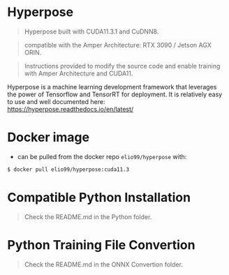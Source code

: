 # Hyperpose
> Hyperpose built with CUDA11.3.1 and CuDNN8.
 
> compatible with the Amper Architecture: RTX 3090 / Jetson AGX ORIN.
 
> Instructions provided to modify the source code and enable training with Amper Architecture and CUDA11.

Hyperpose is a machine learning development framework that leverages the power of Tensorflow and TensorRT for deployment.
It is relatively easy to use and well documented here:  https://hyperpose.readthedocs.io/en/latest/ 



# Docker image 
- can be pulled from the docker repo `elio99/hyperpose` with:
```bash
$ docker pull elio99/hyperpose:cuda11.3
```

# Compatible Python Installation

> Check the README.md in the Python folder.

# Python Training File Convertion

> Check the README.md in the ONNX Convertion folder.
